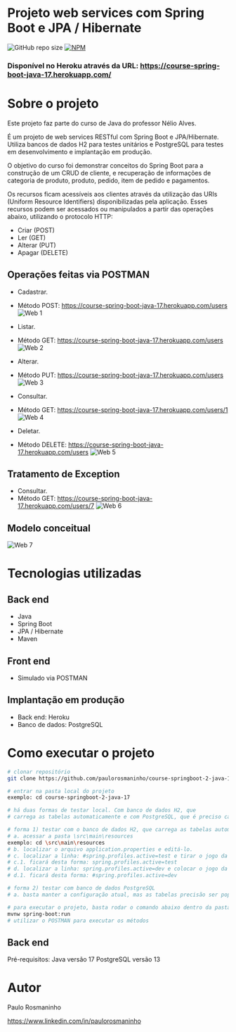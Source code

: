 # Projeto web services com Spring Boot e JPA / Hibernate


![GitHub repo size](https://img.shields.io/github/repo-size/paulorosmaninho/course-springboot-2-java-17)
[![NPM](https://img.shields.io/npm/l/react)](https://github.com/paulorosmaninho/course-springboot-2-java-17/blob/master/LICENSE) 

### Disponível no Heroku através da URL: https://course-spring-boot-java-17.herokuapp.com/

# Sobre o projeto

Este projeto faz parte do curso de Java do professor Nélio Alves.

É um projeto de web services RESTful com Spring Boot e JPA/Hibernate. Utiliza bancos de dados H2 para testes unitários e PostgreSQL para testes em desenvolvimento e implantação em produção.

O objetivo do curso foi demonstrar conceitos do Spring Boot para a construção de um CRUD de cliente, e recuperação de informações de categoria de produto, produto, pedido, item de pedido e pagamentos.

Os recursos ficam acessíveis aos clientes através da utilização das URIs (Uniform Resource Identifiers) disponibilizadas pela aplicação. 
Esses recursos podem ser acessados ou manipulados a partir das operações abaixo, utilizando o protocolo HTTP: 
* Criar (POST)
* Ler (GET) 
* Alterar (PUT) 
* Apagar (DELETE)

## Operações feitas via POSTMAN
* Cadastrar.
* Método POST: https://course-spring-boot-java-17.herokuapp.com/users
![Web 1](https://github.com/paulorosmaninho/assets/blob/master/course-springboot-2-java-17/post.png)

* Listar.
* Método GET: https://course-spring-boot-java-17.herokuapp.com/users
![Web 2](https://github.com/paulorosmaninho/assets/blob/master/course-springboot-2-java-17/get.png)

* Alterar.
* Método PUT: https://course-spring-boot-java-17.herokuapp.com/users
![Web 3](https://github.com/paulorosmaninho/assets/blob/master/course-springboot-2-java-17/put.png)

* Consultar.
* Método GET: https://course-spring-boot-java-17.herokuapp.com/users/1
![Web 4](https://github.com/paulorosmaninho/assets/blob/master/course-springboot-2-java-17/consulta.png)

* Deletar.
* Método DELETE: https://course-spring-boot-java-17.herokuapp.com/users
![Web 5](https://github.com/paulorosmaninho/assets/blob/master/course-springboot-2-java-17/delete.png)

## Tratamento de Exception
* Consultar.
* Método GET: https://course-spring-boot-java-17.herokuapp.com/users/7
![Web 6](https://github.com/paulorosmaninho/assets/blob/master/course-springboot-2-java-17/exception.png)


## Modelo conceitual
![Web 7](https://github.com/paulorosmaninho/assets/blob/master/course-springboot-2-java-17/modelo-conceitual.png)

# Tecnologias utilizadas
## Back end
- Java
- Spring Boot
- JPA / Hibernate
- Maven

## Front end
- Simulado via POSTMAN

## Implantação em produção
- Back end: Heroku
- Banco de dados: PostgreSQL

# Como executar o projeto

```bash
# clonar repositório
git clone https://github.com/paulorosmaninho/course-springboot-2-java-17.git

# entrar na pasta local do projeto
exemplo: cd course-springboot-2-java-17

# há duas formas de testar local. Com banco de dados H2, que 
# carrega as tabelas automaticamente e com PostgreSQL, que é preciso cadastrar.

# forma 1) testar com o banco de dados H2, que carrega as tabelas automaticamente:
# a. acessar a pasta \src\main\resources
exemplo: cd \src\main\resources
# b. localizar o arquivo application.properties e editá-lo.
# c. localizar a linha: #spring.profiles.active=test e tirar o jogo da velha.
# c.1. ficará desta forma: spring.profiles.active=test
# d. localizar a linha: spring.profiles.active=dev e colocar o jogo da velha.
# d.1. ficará desta forma: #spring.profiles.active=dev

# forma 2) testar com banco de dados PostgreSQL
# a. basta manter a configuração atual, mas as tabelas precisão ser populadas.

# para executar o projeto, basta rodar o comando abaixo dentro da pasta principal
mvnw spring-boot:run
# utilizar o POSTMAN para executar os métodos
```
## Back end
Pré-requisitos: 
Java versão 17
PostgreSQL versão 13

# Autor
Paulo Rosmaninho

https://www.linkedin.com/in/paulorosmaninho
